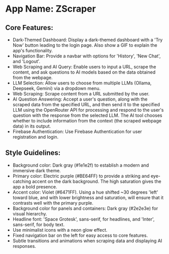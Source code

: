# **App Name**: ZScraper

## Core Features:

- Dark-Themed Dashboard: Display a dark-themed dashboard with a 'Try Now' button leading to the login page. Also show a GIF to explain the app's functionality.
- Navigation Bar: Provide a navbar with options for 'History', 'New Chat', and 'Logout'.
- Web Scraping and AI Query: Enable users to input a URL, scrape the content, and ask questions to AI models based on the data obtained from the webpage.
- LLM Selection: Allow users to choose from multiple LLMs (Ollama, Deepseek, Gemini) via a dropdown menu.
- Web Scraping: Scrape content from a URL submitted by the user.
- AI Question Answering: Accept a user's question, along with the scraped data from the specified URL, and then send it to the specified LLM using the OpenRouter API for processing and respond to the user's question with the response from the selected LLM. The AI tool chooses whether to include information from the context (the scraped webpage data) in its output.
- Firebase Authentication: Use Firebase Authentication for user registration and login.

## Style Guidelines:

- Background color: Dark gray (#1e1e2f) to establish a modern and immersive dark theme.
- Primary color: Electric purple (#BE64FF) to provide a striking and eye-catching accent on the dark background. The high saturation gives the app a bold presence.
- Accent color: Violet (#6471FF). Using a hue shifted ~30 degrees 'left' toward blue, and with lower brightness and saturation, will ensure that it contrasts well with the primary purple.
- Background color for panels and containers: Dark gray (#2e2e3e) for visual hierarchy.
- Headline font: 'Space Grotesk', sans-serif, for headlines, and 'Inter', sans-serif, for body text.
- Use minimalist icons with a neon glow effect.
- Fixed navigation bar on the left for easy access to core features.
- Subtle transitions and animations when scraping data and displaying AI responses.